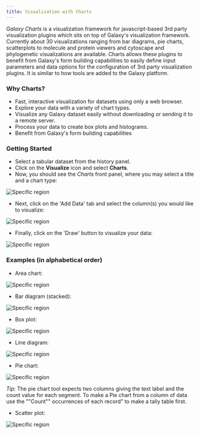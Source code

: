 ```yaml
---
title: Visualization with Charts
---
```

*Galaxy Charts* is a visualization framework for javascript-based 3rd party visualization plugins which sits on top of Galaxy's visualization framework. Currently about 30 visualizations ranging from bar diagrams, pie charts, scatterplots to molecule and protein viewers and cytoscape and phylogenetic visualizations are available. Charts allows these plugins to benefit from Galaxy's form building capabilities to easily define input parameters and data options for the configuration of 3rd party visualization plugins. It is similar to how tools are added to the Galaxy platform.

### Why Charts?

* Fast, interactive visualization for datasets using only a web browser.
* Explore your data with a variety of chart types.
* Visualize any Galaxy dataset easily without downloading or sending it to a remote server.
* Process your data to create box plots and histograms.
* Benefit from Galaxy's form building capabilities

### Getting Started

* Select a tabular dataset from the history panel.
* Click on the **Visualize** icon and select **Charts**.
* Now, you should see the *Charts* front panel, where you may select a title and a chart type:

![Specific region](/src/learn/visualization/charts/charts_main.png)

* Next, click on the 'Add Data' tab and select the column(s) you would like to visualize:

![Specific region](/src/learn/visualization/charts/charts_columns.png)

* Finally, click on the 'Draw' button to visualize your data:

![Specific region](/src/learn/visualization/charts/charts_bar.png)


### Examples (in alphabetical order)

* Area chart:

![Specific region](/src/learn/visualization/charts/charts_area.png)

* Bar diagram (stacked):

![Specific region](/src/learn/visualization/charts/charts_bar_stacked.png)

* Box plot:

![Specific region](/src/learn/visualization/charts/charts_box.png)

* Line diagram:

![Specific region](/src/learn/visualization/charts/charts_line.png)

* Pie chart:

![Specific region](/src/learn/visualization/charts/charts_pie.png)

*Tip*: The pie chart tool expects two columns giving the text label and the count value for each segment. To make a Pie chart from a column of data use the ""Count"" occurrences of each record" to make a tally table first.

* Scatter plot:

![Specific region](/src/learn/visualization/charts/charts_scatter.png)
